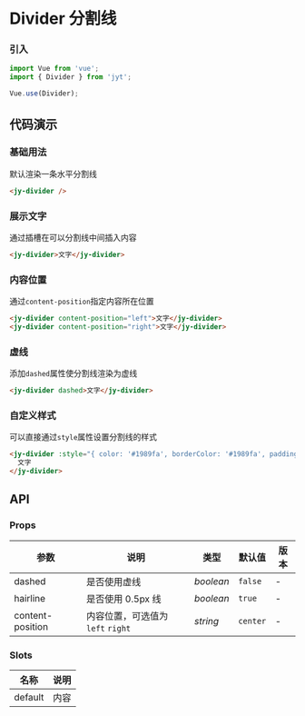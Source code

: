 # Divider 分割线

### 引入

``` javascript
import Vue from 'vue';
import { Divider } from 'jyt';

Vue.use(Divider);
```

## 代码演示

### 基础用法

默认渲染一条水平分割线

```html
<jy-divider />
```

### 展示文字

通过插槽在可以分割线中间插入内容

```html
<jy-divider>文字</jy-divider>
```

### 内容位置

通过`content-position`指定内容所在位置

```html
<jy-divider content-position="left">文字</jy-divider>
<jy-divider content-position="right">文字</jy-divider>
```

### 虚线

添加`dashed`属性使分割线渲染为虚线

```html
<jy-divider dashed>文字</jy-divider>
```

### 自定义样式

可以直接通过`style`属性设置分割线的样式

```html
<jy-divider :style="{ color: '#1989fa', borderColor: '#1989fa', padding: '0 16px' }">
  文字
</jy-divider>
```

## API

### Props

| 参数 | 说明 | 类型 | 默认值 | 版本 |
|------|------|------|------|------|
| dashed | 是否使用虚线 | *boolean* | `false` | - |
| hairline | 是否使用 0.5px 线 | *boolean* | `true` | - |
| content-position | 内容位置，可选值为`left` `right` | *string* | `center` | - |

### Slots

| 名称 | 说明 |
|------|------|
| default | 内容 |
